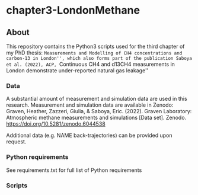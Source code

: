 # chapter3-LondonMethane

## About
This repository contains the Python3 scripts used for the third chapter of my PhD thesis: ``Measurements and Modelling of CH4 concentrations and carbon-13 in London'', which also forms part of the publication Saboya et al. (2022), ACP, ``Continuous CH4 and d13CH4 measurements in London demonstrate under-reported natural gas leakage''

### Data
A substantial amount of measurement and simulation data are used in this research. Measurement and simulation data are available in Zenodo: Graven, Heather, Zazzeri, Giulia, & Saboya, Eric. (2022). Graven Laboratory: Atmospheric methane measurements and simulations [Data set]. Zenodo. https://doi.org/10.5281/zenodo.6044538 

Additional data (e.g. NAME back-trajectories) can be provided upon request.

### Python requirements
See requirements.txt for full list of Python requirements

### Scripts
